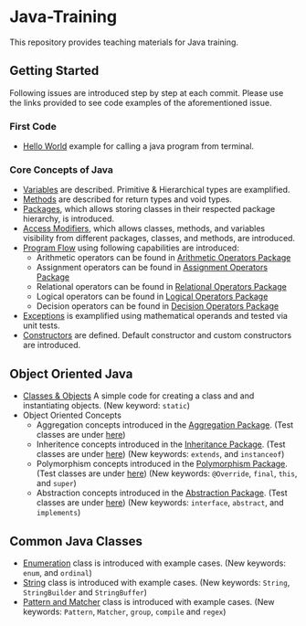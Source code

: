 # Java-Training
This repository provides teaching materials for Java training.
## Getting Started
Following issues are introduced step by step at each commit. Please use the links provided to see code examples of the aforementioned issue.
### First Code
* [Hello World](https://github.com/Umit-Soylu/Java-Training/tree/HelloWorld) example for calling a java program from terminal.
### Core Concepts of Java
* [Variables](https://github.com/Umit-Soylu/Java-Training/tree/Variables) are described. Primitive & Hierarchical types are examplified. 
* [Methods](https://github.com/Umit-Soylu/Java-Training/tree/Methods) are described for return types and void types. 
* [Packages](https://github.com/Umit-Soylu/Java-Training/tree/Packages), which allows storing classes in their respected package hierarchy, is introduced.
* [Access Modifiers](https://github.com/Umit-Soylu/Java-Training/tree/Modifiers), which allows classes, methods, and variables visibility from different packages, classes, and methods, are introduced.
* [Program Flow](https://github.com/Umit-Soylu/Java-Training/tree/ProgramFlow) using following capabilities are introduced:
  - Arithmetic operators can be found in [Arithmetic Operators Package](src/com/bilgeadam/java/tutorials/program_flow/arithmetic_operators)
  - Assignment operators can be found in [Assignment Operators Package](src/com/bilgeadam/java/tutorials/program_flow/assignment_operators)
  - Relational operators can be found in [Relational Operators Package](src/com/bilgeadam/java/tutorials/program_flow/relational_operators)
  - Logical operators can be found in [Logical Operators Package](src/com/bilgeadam/java/tutorials/program_flow/logical_operators)
  - Decision operators can be found in [Decision Operators Package](src/com/bilgeadam/java/tutorials/program_flow/decision_operators)
* [Exceptions](https://github.com/Umit-Soylu/Java-Training/tree/Exceptions) is examplified using mathematical operands and tested via unit tests.
* [Constructors](https://github.com/Umit-Soylu/Java-Training/tree/Constructors) are defined. Default constructor and custom constructors are introduced.
## Object Oriented Java
* [Classes & Objects](https://github.com/Umit-Soylu/Java-Training/tree/ClassesObjects) A simple code for creating a class and and instantiating objects. (New keyword: `static`)
* Object Oriented Concepts
  - Aggregation concepts introduced in the [Aggregation Package](/com/bilgeadam/java/tutorials/enumeration/aggreagation/). (Test classes are under [here](/test/com/bilgeadam/java/tutorials/oop/aggregation/)) 
  - Inheritence concepts introduced in the [Inheritance Package](/com/bilgeadam/java/tutorials/enumeration/inheritance/). (Test classes are under [here](/test/com/bilgeadam/java/tutorials/oop/inheritance/)) (New keywords: `extends`, and `instanceof`)
  - Polymorphism concepts introduced in the [Polymorphism Package](/com/bilgeadam/java/tutorials/enumeration/inheritance/). (Test classes are under [here](/test/com/bilgeadam/java/tutorials/oop/inheritance/)) (New keywords: `@Override`, `final`, `this`, and `super`) 
  - Abstraction concepts introduced in the [Abstraction Package](/com/bilgeadam/java/tutorials/enumeration/abstraction/). (Test classes are under [here](/test/com/bilgeadam/java/tutorials/oop/abstraction/)) (New keywords: `interface`, `abstract`, and `implements`) 
## Common Java Classes
* [Enumeration](https://github.com/Umit-Soylu/Java-Training/tree/Enumeration) class is introduced with example cases. (New keywords: `enum`, and `ordinal`)
* [String](https://github.com/Umit-Soylu/Java-Training/tree/Strings) class is introduced with example cases. (New keywords: `String`, `StringBuilder` and `StringBuffer`)
* [Pattern and Matcher](https://github.com/Umit-Soylu/Java-Training/tree/PatternMatcher) class is introduced with example cases. (New keywords: `Pattern`, `Matcher`, `group`, `compile` and `regex`)